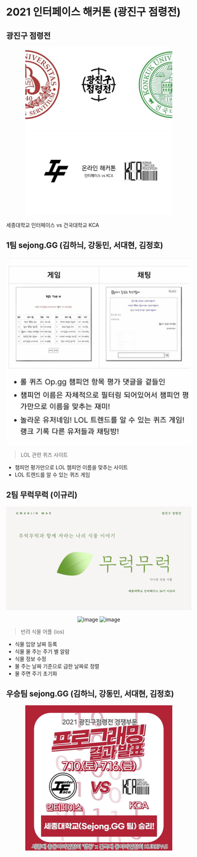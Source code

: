 # 2021 인터페이스 해커톤 (광진구 점령전)


## 광진구 점령전
<p align="center">
  <img width = "400px;" src="IMG_9929.jpg" />
  <img width = "400px;" src="IMG_9930.jpg" />
</p>


세종대학교 인터페이스 vs 건국대학교 KCA 

## 1팀 sejong.GG (김하늬, 강동민, 서대현, 김정호)
<p align="center">
  <img width = "500px;" src="IMG_9932.jpg" />
</p>

> LOL 관련 퀴즈 사이트

- 챔피언 평가만으로 LOL 챔피언 이름을 맞추는 사이트
- LOL 트렌드를 알 수 있는 퀴즈 게임

## 2팀 무럭무럭 (이규리)
<p align="center">
  <img width = "600px;" src="mm.png" />
</p>

<p align="center">
<img width="400px" alt="image" src="https://user-images.githubusercontent.com/77824364/179552633-0cf5bf52-85a8-4f11-921b-e006f3d6c6f1.png">
<img width="400px" alt="image" src="https://user-images.githubusercontent.com/77824364/179552697-75dd79f2-702c-4cae-bbe7-6969156485c6.png">
</p>

> 반려 식물 어플 (ios)

- 식물 입양 날짜 등록
- 식물 물 주는 주기 별 알람
- 식물 정보 수정
- 물 주는 날짜 기준으로 급한 날짜로 정렬
- 물 주면 주기 초기화


## 우승팀 sejong.GG (김하늬, 강동민, 서대현, 김정호)
<p align="center">
  <img width = "400px;" src="IMG_9931.jpg" />
</p>
